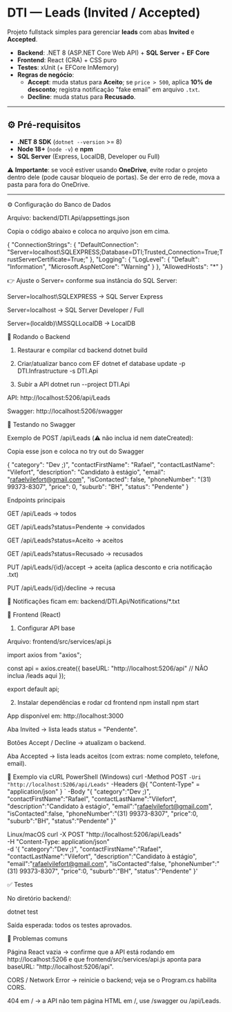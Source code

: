 # DTI — Leads (Invited / Accepted)

Projeto fullstack simples para gerenciar **leads** com abas **Invited** e **Accepted**.

- **Backend**: .NET 8 (ASP.NET Core Web API) + **SQL Server** + **EF Core**
- **Frontend**: React (CRA) + CSS puro
- **Testes**: xUnit (+ EFCore InMemory)
- **Regras de negócio**:
  - **Accept**: muda status para **Aceito**; se `price > 500`, aplica **10% de desconto**; registra notificação "fake email" em arquivo `.txt`.
  - **Decline**: muda status para **Recusado**.


---

## ⚙️ Pré-requisitos

- **.NET 8 SDK** (`dotnet --version` >= 8)
- **Node 18+** (`node -v`) e **npm**
- **SQL Server** (Express, LocalDB, Developer ou Full)

⚠️ **Importante**: se você estiver usando **OneDrive**, evite rodar o projeto dentro dele (pode causar bloqueio de portas). Se der erro de rede, mova a pasta para fora do OneDrive.

---

⚙️ Configuração do Banco de Dados

Arquivo: backend/DTI.Api/appsettings.json

Copia o código abaixo e coloca no arquivo json em cima.

{
  "ConnectionStrings": {
    "DefaultConnection": "Server=localhost\\SQLEXPRESS;Database=DTI;Trusted_Connection=True;TrustServerCertificate=True;"
  },
  "Logging": {
    "LogLevel": { "Default": "Information", "Microsoft.AspNetCore": "Warning" }
  },
  "AllowedHosts": "*"
}


👉 Ajuste o Server= conforme sua instância do SQL Server:

Server=localhost\\SQLEXPRESS → SQL Server Express

Server=localhost → SQL Server Developer / Full

Server=(localdb)\\MSSQLLocalDB → LocalDB

🚀 Rodando o Backend
1) Restaurar e compilar
cd backend
dotnet build

2) Criar/atualizar banco com EF
dotnet ef database update -p DTI.Infrastructure -s DTI.Api

3) Subir a API
dotnet run --project DTI.Api


API: http://localhost:5206/api/Leads

Swagger: http://localhost:5206/swagger

🧪 Testando no Swagger

Exemplo de POST /api/Leads (⚠️ não inclua id nem dateCreated):

Copia esse json e coloca no try out do Swagger

{
  "category": "Dev ;)",
  "contactFirstName": "Rafael",
  "contactLastName": "Vilefort",
  "description": "Candidato à estágio",
  "email": "rafaelvilefort@gmail.com",
  "isContacted": false,
  "phoneNumber": "(31) 99373-8307",
  "price": 0,
  "suburb": "BH",
  "status": "Pendente"
}

Endpoints principais

GET /api/Leads → todos

GET /api/Leads?status=Pendente → convidados

GET /api/Leads?status=Aceito → aceitos

GET /api/Leads?status=Recusado → recusados

PUT /api/Leads/{id}/accept → aceita (aplica desconto e cria notificação .txt)

PUT /api/Leads/{id}/decline → recusa

📂 Notificações ficam em:
backend/DTI.Api/Notifications/*.txt

🎨 Frontend (React)
1) Configurar API base

Arquivo: frontend/src/services/api.js

import axios from "axios";

const api = axios.create({
  baseURL: "http://localhost:5206/api" // NÃO inclua /leads aqui
});

export default api;

2) Instalar dependências e rodar
cd frontend
npm install
npm start


App disponível em: http://localhost:3000

Aba Invited → lista leads status = "Pendente".

Botões Accept / Decline → atualizam o backend.

Aba Accepted → lista leads aceitos (com extras: nome completo, telefone, email).

🔧 Exemplo via cURL
PowerShell (Windows)
curl -Method POST `
  -Uri "http://localhost:5206/api/Leads" `
  -Headers @{ "Content-Type" = "application/json" } `
  -Body "{
    \"category\":\"Dev ;)\",
    \"contactFirstName\":\"Rafael\",
    \"contactLastName\":\"Vilefort\",
    \"description\":\"Candidato à estágio\",
    \"email\":\"rafaelvilefort@gmail.com\",
    \"isContacted\":false,
    \"phoneNumber\":\"(31) 99373-8307\",
    \"price\":0,
    \"suburb\":\"BH\",
    \"status\":\"Pendente\"
  }"

Linux/macOS
curl -X POST "http://localhost:5206/api/Leads" \
  -H "Content-Type: application/json" \
  -d '{
    "category":"Dev ;)",
    "contactFirstName":"Rafael",
    "contactLastName":"Vilefort",
    "description":"Candidato à estágio",
    "email":"rafaelvilefort@gmail.com",
    "isContacted":false,
    "phoneNumber":"(31) 99373-8307",
    "price":0,
    "suburb":"BH",
    "status":"Pendente"
  }'

✅ Testes

No diretório backend/:

dotnet test


Saída esperada: todos os testes aprovados.

🐛 Problemas comuns

Página React vazia → confirme que a API está rodando em http://localhost:5206 e que frontend/src/services/api.js aponta para baseURL: "http://localhost:5206/api".

CORS / Network Error → reinicie o backend; veja se o Program.cs habilita CORS.

404 em / → a API não tem página HTML em /, use /swagger ou /api/Leads.
